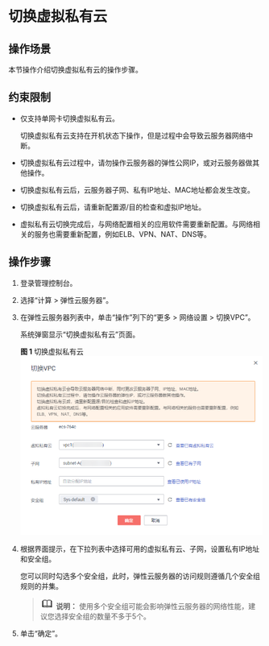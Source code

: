 # 切换虚拟私有云<a name="ZH-CN_TOPIC_0186805381"></a>

## 操作场景<a name="section1954915820119"></a>

本节操作介绍切换虚拟私有云的操作步骤。

## 约束限制<a name="section1388112214111"></a>

-   仅支持单网卡切换虚拟私有云。

    切换虚拟私有云支持在开机状态下操作，但是过程中会导致云服务器网络中断。

-   切换虚拟私有云过程中，请勿操作云服务器的弹性公网IP，或对云服务器做其他操作。
-   切换虚拟私有云后，云服务器子网、私有IP地址、MAC地址都会发生改变。
-   切换虚拟私有云后，请重新配置源/目的检查和虚拟IP地址。
-   虚拟私有云切换完成后，与网络配置相关的应用软件需要重新配置。与网络相关的服务也需要重新配置，例如ELB、VPN、NAT、DNS等。

## 操作步骤<a name="section683452713118"></a>

1.  登录管理控制台。
2.  选择“计算 \> 弹性云服务器”。
3.  在弹性云服务器列表中，单击“操作”列下的“更多 \> 网络设置 \> 切换VPC”。

    系统弹窗显示“切换虚拟私有云”页面。

    **图 1**  切换虚拟私有云<a name="fig1891392910249"></a>  
    ![](figures/切换虚拟私有云.png "切换虚拟私有云")

4.  根据界面提示，在下拉列表中选择可用的虚拟私有云、子网，设置私有IP地址和安全组。

    您可以同时勾选多个安全组，此时，弹性云服务器的访问规则遵循几个安全组规则的并集。

    >![](public_sys-resources/icon-note.gif) **说明：** 
    >使用多个安全组可能会影响弹性云服务器的网络性能，建议您选择安全组的数量不多于5个。

5.  单击“确定”。

